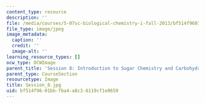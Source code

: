 ```yaml
---
content_type: resource
description: ''
file: /media/courses/5-07sc-biological-chemistry-i-fall-2013/bf514f9601bbfba4a8c36119cf1e0659_Session_8.jpg
file_type: image/jpeg
image_metadata:
  caption: ''
  credit: ''
  image-alt: ''
learning_resource_types: []
ocw_type: OCWImage
parent_title: 'Session 8: Introduction to Sugar Chemistry and Carbohydrate Catabolism'
parent_type: CourseSection
resourcetype: Image
title: Session_8.jpg
uid: bf514f96-01bb-fba4-a8c3-6119cf1e0659
---
```

